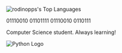 ![rodinopps's Top Languages](https://github-readme-stats.vercel.app/api/top-langs/?username=rodinopps&theme=github_dark&show_icons=true&hide_border=true&layout=compact)

01110010 01101111 01110010 0110111

Computer Science student. Always learning!

![Python Logo](https://upload.wikimedia.org/wikipedia/commons/c/c3/Python-logo-notext.svg)

